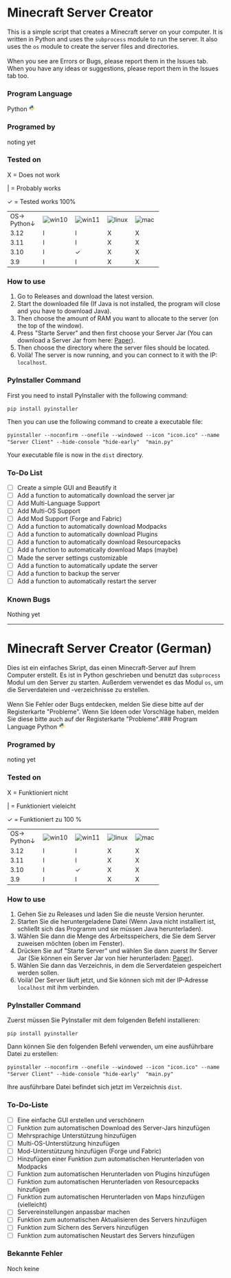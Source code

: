 # Minecraft Server Creator
This is a simple script that creates a Minecraft server on your computer. It is written in Python and uses the `subprocess` module to run the server. It also uses the `os` module to create the server files and directories.
<br/>
<br/>
When you see are Errors or Bugs, please report them in the Issues tab. When you have any ideas or suggestions, please report them in the Issues tab too.
### Program Language
Python <img src="https://raw.githubusercontent.com/devicons/devicon/master/icons/python/python-original.svg" alt="python" width="15" height="15"/>
<br/>
### Programed by
noting yet
### Tested on
<p>X = Does not work</p>
<p>| = Probably works</p>
<p>✓ = Tested works 100%</p>
<table>
<tbody>
<tr>
<td>OS→<br/>Python↓&nbsp;</td>
<td><img src="https://seeklogo.com/images/W/windows-10-icon-logo-5BC5C69712-seeklogo.com.png" width="25" height="25" alt="win10">&nbsp;</td>
<td><img src="https://i.imgur.com/d4TKyFD.png" height="25" alt="win11">&nbsp;</td>
<td><img src="https://cdn-icons-png.flaticon.com/512/518/518713.png" height="29" alt="linux">&nbsp;</td>
<td><img src="https://cdn-icons-png.flaticon.com/512/2/2235.png" height="25" alt="mac">&nbsp;</td>
</tr>
<tr>
<td>3.12&nbsp;</td>
<td>I&nbsp;</td>
<td>I&nbsp;</td>
<td>X&nbsp;</td>
<td>X&nbsp;</td>
</tr>
<tr>
<td>3.11&nbsp;</td>
<td>I&nbsp;</td>
<td>I&nbsp;</td>
<td>X&nbsp;</td>
<td>X&nbsp;</td>
</tr>
<tr>
<td>3.10&nbsp;</td>
<td>I&nbsp;</td>
<td>✓&nbsp;</td>
<td>X&nbsp;</td>
<td>X&nbsp;</td>
</tr>
<tr>
<td>3.9&nbsp;</td>
<td>I&nbsp;</td>
<td>I&nbsp;</td>
<td>X&nbsp;</td>
<td>X&nbsp;</td>
</tr>
</tbody>
</table>

### How to use
1. Go to Releases and download the latest version.
2. Start the downloaded file (If Java is not installed, the program will close and you have to download Java).
3. Then choose the amount of RAM you want to allocate to the server (on the top of the window).
4. Press "Starte Server" and then first choose your Server Jar (You can download a Server Jar from here: [Paper](https://papermc.io/)).
5. Then choose the directory where the server files should be located.
6. Voilà! The server is now running, and you can connect to it with the IP: `localhost`.

### PyInstaller Command
First you need to install PyInstaller with the following command:
```
pip install pyinstaller
```
Then you can use the following command to create a executable file:
```
pyinstaller --noconfirm --onefile --windowed --icon "icon.ico" --name "Server Client" --hide-console "hide-early"  "main.py"
```
Your executable file is now in the `dist` directory.

### To-Do List
- [ ] Create a simple GUI and Beautify it
- [ ] Add a function to automatically download the server jar
- [ ] Add Multi-Language Support
- [ ] Add Multi-OS Support
- [ ] Add Mod Support (Forge and Fabric)
- [ ] Add a function to automatically download Modpacks
- [ ] Add a function to automatically download Plugins
- [ ] Add a function to automatically download Resourcepacks
- [ ] Add a function to automatically download Maps (maybe)
- [ ] Made the server settings customizable
- [ ] Add a function to automatically update the server
- [ ] Add a function to backup the server
- [ ] Add a function to automatically restart the server

### Known Bugs
Nothing yet

---
# Minecraft Server Creator (German)
Dies ist ein einfaches Skript, das einen Minecraft-Server auf Ihrem Computer erstellt. Es ist in Python geschrieben und benutzt das `subprocess` Modul um den Server zu starten. Außerdem verwendet es das Modul `os`, um die Serverdateien und -verzeichnisse zu erstellen.<br/>
<br/>
Wenn Sie Fehler oder Bugs entdecken, melden Sie diese bitte auf der Registerkarte "Probleme". Wenn Sie Ideen oder Vorschläge haben, melden Sie diese bitte auch auf der Registerkarte "Probleme".### Program Language
Python <img src="https://raw.githubusercontent.com/devicons/devicon/master/icons/python/python-original.svg" alt="python" width="15" height="15"/>
<br/>
### Programed by
noting yet
### Tested on
<p>X = Funktioniert nicht</p>
<p>| = Funktioniert vieleicht</p>
<p>✓ = Funktioniert zu 100 %</p>
<table>
<tbody>
<tr>
<td>OS→<br/>Python↓&nbsp;</td>
<td><img src="https://seeklogo.com/images/W/windows-10-icon-logo-5BC5C69712-seeklogo.com.png" width="25" height="25" alt="win10">&nbsp;</td>
<td><img src="https://i.imgur.com/d4TKyFD.png" height="25" alt="win11">&nbsp;</td>
<td><img src="https://cdn-icons-png.flaticon.com/512/518/518713.png" height="29" alt="linux">&nbsp;</td>
<td><img src="https://cdn-icons-png.flaticon.com/512/2/2235.png" height="25" alt="mac">&nbsp;</td>
</tr>
<tr>
<td>3.12&nbsp;</td>
<td>I&nbsp;</td>
<td>I&nbsp;</td>
<td>X&nbsp;</td>
<td>X&nbsp;</td>
</tr>
<tr>
<td>3.11&nbsp;</td>
<td>I&nbsp;</td>
<td>I&nbsp;</td>
<td>X&nbsp;</td>
<td>X&nbsp;</td>
</tr>
<tr>
<td>3.10&nbsp;</td>
<td>I&nbsp;</td>
<td>✓&nbsp;</td>
<td>X&nbsp;</td>
<td>X&nbsp;</td>
</tr>
<tr>
<td>3.9&nbsp;</td>
<td>I&nbsp;</td>
<td>I&nbsp;</td>
<td>X&nbsp;</td>
<td>X&nbsp;</td>
</tr>
</tbody>
</table>

### How to use
1. Gehen Sie zu Releases und laden Sie die neuste Version herunter.
2. Starten Sie die heruntergeladene Datei (Wenn Java nicht installiert ist, schließt sich das Programm und sie müssen Java herunterladen).
3. Wählen Sie dann die Menge des Arbeitsspeichers, die Sie dem Server zuweisen möchten (oben im Fenster).
4. Drücken Sie auf "Starte Server" und wählen Sie dann zuerst Ihr Server Jar (Sie können ein Server Jar von hier herunterladen: [Paper](https://papermc.io/)).
5. Wählen Sie dann das Verzeichnis, in dem die Serverdateien gespeichert werden sollen.
6. Voilà! Der Server läuft jetzt, und Sie können sich mit der IP-Adresse `localhost` mit ihm verbinden.

### PyInstaller Command
Zuerst müssen Sie PyInstaller mit dem folgenden Befehl installieren:
```
pip install pyinstaller
```
Dann können Sie den folgenden Befehl verwenden, um eine ausführbare Datei zu erstellen:
```
pyinstaller --noconfirm --onefile --windowed --icon "icon.ico" --name "Server Client" --hide-console "hide-early"  "main.py"
```
Ihre ausführbare Datei befindet sich jetzt im Verzeichnis `dist`.

### To-Do-Liste
- [ ] Eine einfache GUI erstellen und verschönern
- [ ] Funktion zum automatischen Download des Server-Jars hinzufügen
- [ ] Mehrsprachige Unterstützung hinzufügen
- [ ] Multi-OS-Unterstützung hinzufügen
- [ ] Mod-Unterstützung hinzufügen (Forge und Fabric)
- [ ] Hinzufügen einer Funktion zum automatischen Herunterladen von Modpacks
- [ ] Funktion zum automatischen Herunterladen von Plugins hinzufügen
- [ ] Funktion zum automatischen Herunterladen von Resourcepacks hinzufügen
- [ ] Funktion zum automatischen Herunterladen von Maps hinzufügen (vielleicht)
- [ ] Servereinstellungen anpassbar machen
- [ ] Funktion zum automatischen Aktualisieren des Servers hinzufügen
- [ ] Funktion zum Sichern des Servers hinzufügen
- [ ] Funktion zum automatischen Neustart des Servers hinzufügen

### Bekannte Fehler
Noch keine